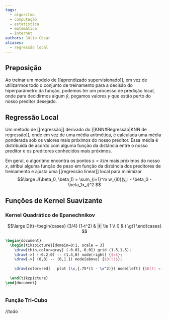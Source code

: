 ```yaml
---
tags:
  - algoritmo
  - computação
  - estatística
  - matemática
  - internet
authors: Júlio César
aliases:
  - regressão local
---
```

## Preposição

Ao treinar um modelo de [[aprendizado supervisionado]], em vez de utilizarmos todo o conjunto de treinamento para a decisão do hiperparâmetro da função, podemos ter um processo de predição  local, onde para decidirmos algum $\hat y$, pegamos valores $y$ que estão perto do nosso preditor desejado.

## Regressão Local

Um método de [[regressão]] derivado do [[KNN#Regressão|KNN de regressão]], onde em vez de uma média aritmética, é calculada uma média ponderada sob os valores mais próximos do nosso preditor. Essa média é distribuída de acordo com alguma função da distância entre o nosso preditor e os preditores conhecidos mais próximos.

Em geral, o algoritmo encontra os pontos $s = k/m$ mais próximos do nosso $x$, atribui alguma função de peso em função da distância dos preditores de treinamento e ajusta uma [[regressão linear]] local para minimizar 
$$\large J(\beta_0, \beta_1) = \sum_{i=1}^m w_{i0}(y_i - \beta_0 - \beta_1x_i)^2 $$
## Funções de Kernel Suavizante

### Kernel Quadrático de Epanechnikov
$$\large 
D(t)=\begin{cases}
 (3/4) (1-t^2) & |t| \le 1 \\  0 & t \gt1
\end{cases}
$$
````tikz
\begin{document}
  \begin{tikzpicture}[domain=0:1, scale = 3]
    \draw[thin,color=gray] (-0.01,-0.01) grid (1.5,1.5);
    \draw[->] (-0.2,0) -- (1.4,0) node[right] {$x$};
    \draw[->] (0,0) -- (0,1.1) node[above] {$D(t)$};
    
    \draw[color=red]   plot (\x,{.75*(1 - \x^2)}) node[left] {$D(t) = (3/4) (1-t^2)$};
    
  \end{tikzpicture}
\end{document}
```
````
### Função Tri-Cubo
//todo
